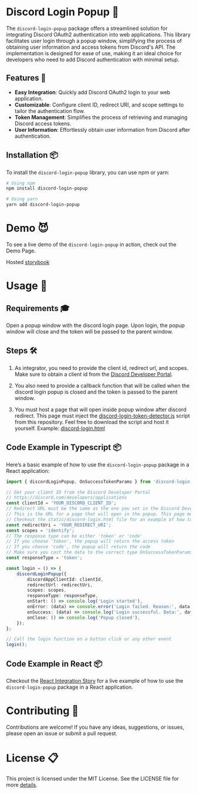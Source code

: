# Discord Login Popup 🎯

The `discord-login-popup` package offers a streamlined solution for integrating Discord OAuth2 authentication into web applications. This library facilitates user login through a popup window, simplifying the process of obtaining user information and access tokens from Discord's API. The implementation is designed for ease of use, making it an ideal choice for developers who need to add Discord authentication with minimal setup.

## Features 🌟

- **Easy Integration**: Quickly add Discord OAuth2 login to your web application.
- **Customizable**: Configure client ID, redirect URI, and scope settings to tailor the authentication flow.
- **Token Management**: Simplifies the process of retrieving and managing Discord access tokens.
- **User Information**: Effortlessly obtain user information from Discord after authentication.

## Installation 📦

To install the `discord-login-popup` library, you can use npm or yarn:

```bash
# Using npm
npm install discord-login-popup

# Using yarn
yarn add discord-login-popup
```

# Demo 😈
To see a live demo of the `discord-login-popup` in action, check out the Demo Page.

Hosted [storybook](https://ssbarbee.github.io/discord-login-popup/)

# Usage 🎉 

## Requirements 🎓

Open a popup window with the discord login page. Upon login, the popup window will close and the token will be passed to the parent window.

## Steps 🛠️

1) As integrator, you need to provide the client id, redirect url, and scopes. Make sure to obtain a client id from the [Discord Developer Portal](https://discord.com/developers/applications).

2) You also need to provide a callback function that will be called when the discord login popup is closed and the token is passed to the parent window.

3) You must host a page that will open inside popup window after discord redirect. This page must inject the [discord-login-token-detector.js](https://github.com/ssbarbee/discord-login-popup/blob/main/static/discord-login-token-detector.js) script from this repository.
Feel free to download the script and host it yourself. Example: [discord-login.html](https://github.com/ssbarbee/discord-login-popup/blob/main/static/discord-login.html)

## Code Example in Typescript 📦

Here’s a basic example of how to use the `discord-login-popup` package in a React application:

```typescript
import { discordLoginPopup, OnSuccessTokenParams } from 'discord-login-popup';

// Get your client ID from the Discord Developer Portal
// https://discord.com/developers/applications
const clientId = 'YOUR_DISCORD_CLIENT_ID';
// Redirect URL must be the same as the one you set in the Discord Developer Portal
// This is the URL for a page that will open in the popup. This page must inject the `static/discord-login-token-detector.js` script from this repository
// Checkout the static/discord-login.html file for an example of how to use this page
const redirectUri = 'YOUR_REDIRECT_URI';
const scopes = 'identify';
// The response type can be either 'token' or 'code'
// If you choose 'token', the popup will return the access token
// If you choose 'code', the popup will return the code
// Make sure you cast the data to the correct type OnSuccessTokenParams or OnSuccessCodeParams
const responseType = 'token';

const login = () => {
    discordLoginPopup({
        discordAppClientId: clientId,
        redirectUrl: redirectUri,
        scopes: scopes,
        responseType: responseType,
        onStart: () => console.log('Login started'),
        onError: (data) => console.error('Login failed. Reason:', data.error_description, data.error),
        onSuccess: (data) => console.log('Login successful. Data:', data as OnSuccessTokenParams),
        onClose: () => console.log('Popup closed'),
    });
};

// Call the login function on a button click or any other event
login();
```

## Code Example in React 📦

Checkout the [React Integration Story](https://github.com/ssbarbee/discord-login-popup/blob/85a3559b2590cdf282b21b523b1199374f0b0d10/src/stories/react-integration/ReactIntegration.tsx) for a live example of how to use the `discord-login-popup` package in a React application.

# Contributing 🤝
Contributions are welcome! If you have any ideas, suggestions, or issues, please open an issue or submit a pull request.

# License 📋
This project is licensed under the MIT License. See the LICENSE file for more [details](https://github.com/ssbarbee/discord-login-popup/blob/main/LICENSE).

